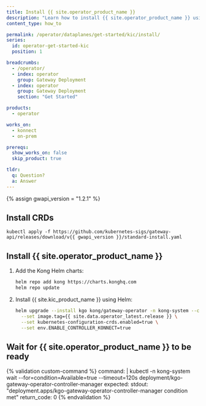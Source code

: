 ```yaml
---
title: Install {{ site.operator_product_name }}
description: "Learn how to install {{ site.operator_product_name }} using Helm"
content_type: how_to

permalink: /operator/dataplanes/get-started/kic/install/
series:
  id: operator-get-started-kic
  position: 1

breadcrumbs:
  - /operator/
  - index: operator
    group: Gateway Deployment
  - index: operator
    group: Gateway Deployment
    section: "Get Started"

products:
  - operator

works_on:
  - konnect
  - on-prem

prereqs:
  show_works_on: false
  skip_product: true

tldr:
  q: Question?
  a: Answer
---
```

{% assign gwapi_version = "1.2.1" %}

## Install CRDs

```shell
kubectl apply -f https://github.com/kubernetes-sigs/gateway-api/releases/download/v{{ gwapi_version }}/standard-install.yaml
```

## Install {{ site.operator_product_name }}


1. Add the Kong Helm charts:

   ```bash
   helm repo add kong https://charts.konghq.com
   helm repo update
   ```

1. Install {{ site.kic_product_name }} using Helm:

   ```bash
   helm upgrade --install kgo kong/gateway-operator -n kong-system --create-namespace \
     --set image.tag={{ site.data.operator_latest.release }} \
     --set kubernetes-configuration-crds.enabled=true \
     --set env.ENABLE_CONTROLLER_KONNECT=true
   ```

## Wait for {{ site.operator_product_name }} to be ready

{% validation custom-command %}
command: |
  kubectl -n kong-system wait --for=condition=Available=true --timeout=120s deployment/kgo-gateway-operator-controller-manager
expected:
  stdout: "deployment.apps/kgo-gateway-operator-controller-manager condition met"
  return_code: 0
{% endvalidation %}